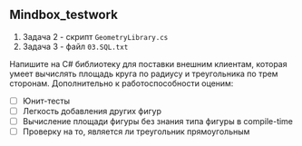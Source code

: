 ## Mindbox_testwork
1. Задача 2 - скрипт `GeometryLibrary.cs`
2. Задача 3 - файл `03.SQL.txt`

Напишите на C# библиотеку для поставки внешним клиентам, которая умеет вычислять площадь круга по радиусу и треугольника по трем сторонам. Дополнительно к работоспособности оценим:

- [ ] Юнит-тесты
- [ ] Легкость добавления других фигур
- [ ] Вычисление площади фигуры без знания типа фигуры в compile-time
- [ ] Проверку на то, является ли треугольник прямоугольным
